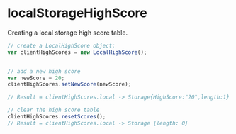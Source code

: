 localStorageHighScore
=====================

Creating a local storage high score table. 

``` javascript
// create a LocalHighScore object;
var clientHighScores = new LocalHighScore();


// add a new high score
var newScore = 20;
clientHighScores.setNewScore(newScore);

// Result = clientHighScores.local -> Storage{HighScore:"20",length:1}

// clear the high score table
clientHighScores.resetScores();
// Result = clientHighScores.local -> Storage {length: 0}
```
